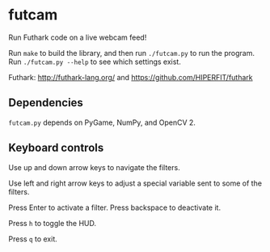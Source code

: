 # futcam

Run Futhark code on a live webcam feed!

Run `make` to build the library, and then run `./futcam.py` to run the
program.  Run `./futcam.py --help` to see which settings exist.

Futhark: http://futhark-lang.org/ and
https://github.com/HIPERFIT/futhark


## Dependencies

`futcam.py` depends on PyGame, NumPy, and OpenCV 2.


## Keyboard controls

Use up and down arrow keys to navigate the filters.

Use left and right arrow keys to adjust a special variable sent to some
of the filters.

Press Enter to activate a filter.  Press backspace to deactivate it.

Press `h` to toggle the HUD.

Press `q` to exit.
